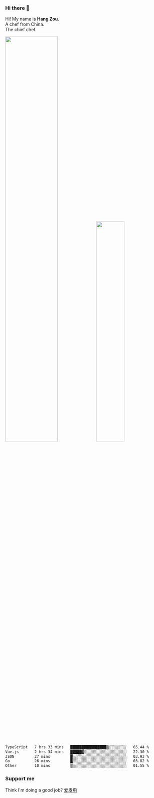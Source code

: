 ### Hi there 👋

Hi! My name is **Hang Zou**.  
A chef from China.  
The chief chef.

<img align="" width="57.5%" src="https://github-readme-stats.vercel.app/api?username=zouhangwithsweet&hide_title=true&hide_border=true&show_icons=true&include_all_commits=true&line_height=21" /><img align="" width="42.4%" src="https://github-readme-stats.vercel.app/api/top-langs/?username=zouhangwithsweet&hide_title=true&hide_border=true&layout=compact" />

<!--START_SECTION:waka-->

```txt
TypeScript   7 hrs 33 mins   ████████████████▒░░░░░░░░   65.44 %
Vue.js       2 hrs 34 mins   █████▓░░░░░░░░░░░░░░░░░░░   22.30 %
JSON         27 mins         █░░░░░░░░░░░░░░░░░░░░░░░░   03.93 %
Go           26 mins         █░░░░░░░░░░░░░░░░░░░░░░░░   03.82 %
Other        10 mins         ▒░░░░░░░░░░░░░░░░░░░░░░░░   01.55 %
```

<!--END_SECTION:waka-->

### Support me

Think I'm doing a good job? [爱发电](https://afdian.net/@zouhangsweet)
